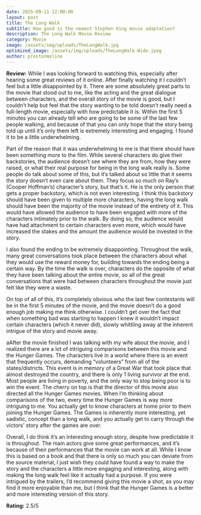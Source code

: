 ```yaml
---
date: 2025-09-11 12:00:00
layout: post
title: The Long Walk
subtitle: How good is the newest Stephen King movie adaptation?
description: The Long Walk Movie Review
category: Movie
image: /assets/img/uploads/TheLongWalk.jpg
optimized_image: /assets/img/uploads/TheLongWalk-Wide.jpeg
author: prestonmoline
---
```


**Review:**
While I was looking forward to watching this, especially after hearing some great reviews of it online. After finally watching it I couldn’t feel but a little disappointed by it. There are some absolutely great parts to the movie that stood out to me, like the acting and the great dialogue between characters, and the overall story of the movie is good, but I couldn’t help but feel that the story wanting to be told doesn’t really need a full-length movie, especially with how predictable it is. Within the first 5 minutes you can already tell who are going to be some of the last few people walking, and because of that you can only hope that the story being told up until it’s only them left is extremely interesting and engaging. I found it to be a little underwhelming. 

Part of the reason that it was underwhelming to me is that there should have been something more to the film. While several characters do give their backstories, the audience doesn’t see where they are from, how they were raised, or what their real purpose for being in the long walk really is. Some people do talk about some of this, but it’s talked about so little that it seems the story doesn’t even care about them. They focus so much on Ray’s (Cooper Hoffman’s) character’s story, but that’s it. He is the only person that gets a proper backstory, which is not even interesting. I think this backstory should have been given to multiple more characters, having the long walk should have been the majority of the movie instead of the entirety of it. This would have allowed the audience to have been engaged with more of the characters intimately prior to the walk. By doing so, the audience would have had attachment to certain characters even more, which would have increased the stakes and the amount the audience would be invested in the story. 

I also found the ending to be extremely disappointing. Throughout the walk, many great conversations took place between the characters about what they would use the reward money for, building towards the ending being a certain way. By the time the walk is over, characters do the opposite of what they have been talking about the entire movie, so all of the great conversations that were had between characters throughout the movie just felt like they were a waste. 

On top of all of this, it’s completely obvious who the last few contestants will be in the first 5 minutes of the movie, and the movie doesn’t do a good enough job making me think otherwise. I couldn’t get over the fact that when something bad was starting to happen I knew it wouldn’t impact certain characters (which it never did), slowly whittling away at the inherent intrigue of the story and movie away. 

aAfter the movie finished I was talking with my wife about the movie, and I realized there are a lot of intriguing comparisons between this movie and the Hunger Games. The characters live in a world where there is an event that frequently occurs, demanding “volunteers” from all of the states/districts. This event is in memory of a Great War that took place that almost destroyed the country, and there is only 1 living survivor at the end. Most people are living in poverty, and the only way to stop being poor is to win the event. The cherry on top is that the director of this movie also directed all the Hunger Games movies. When I’m thinking about comparisons of the two, every time the Hunger Games is way more intriguing to me. You actually get to know characters at home prior to them joining the Hunger Games.  The Games is inherently more interesting, yet sadistic, concept than a long walk, and you actually get to carry through the victors’ story after the games are over. 

Overall, I do think it’s an interesting enough story, despite how predictable it is throughout. The main actors give some great performances, and it’s because of their performances that the movie can work at all.  While I know this is based on a book and that there is only so much you can deviate from the source material, I just wish they could have found a way to make the story and the characters a little more engaging and interesting, along with making the long walk feel like it actually had a purpose. If you were intrigued by the trailers, I’d recommend giving this movie a shot, as you may find it more enjoyable than me, but I think that the Hunger Games is a better and more interesting version of this story. 


**Rating:**
2.5/5

